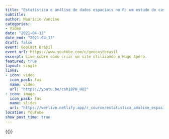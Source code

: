 ```yaml
---
title: "Estatística e análise de dados espaciais no R: um estudo de caso com dados do Lago Walker"
subtitle: 
author: Maurício Vancine
categories:
- Vídeo
date: "2021-04-13"
date_end: "2021-04-13"
draft: false
event: GeoCast Brasil
event_url: https://www.youtube.com/c/geocastbrasil
excerpt: Live sobre como criar um site utilizando o Hugo Apéro.
featured: true
layout: single
links:
- icon: video
  icon_pack: fas
  name: video
  url: "https://youtu.be/csh1BPH_H8I"
- icon: image
  icon_pack: fas
  name: slides
  url: "https://werlive.netlify.app/r_course/estatistica_analise_espaciais.pdf"
location: YouTube
show_post_time: true
---
```


{{<youtube csh1BPH_H8I>}}

